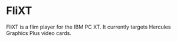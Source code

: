 # FliXT
FliXT is a flim player for the IBM PC XT. It currently targets Hercules Graphics Plus video cards.
